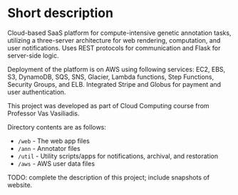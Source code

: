 # Short description
Cloud-based SaaS platform for compute-intensive genetic annotation tasks, utilizing a three-server architecture for web rendering, computation, and user notifications. Uses REST protocols for communication and Flask for server-side logic.


Deployment of the platform is on AWS using following services: EC2, EBS, S3, DynamoDB, SQS, SNS, Glacier, Lambda functions, Step Functions, Security Groups, and ELB. Integrated Stripe and Globus for payment and user authentication.

This project was developed as part of Cloud Computing course from Professor Vas Vasiliadis.

Directory contents are as follows:
* `/web` - The web app files
* `/ann` - Annotator files
* `/util` - Utility scripts/apps for notifications, archival, and restoration
* `/aws` - AWS user data files

TODO: complete the description of this project; include snapshots of website.
